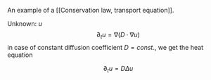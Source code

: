 An example of a [[Conservation law, transport equation]].

Unknown: $u$
$$\partial_t u = \nabla (D\cdot \nabla u)$$in case of constant diffusion coefficient $D=const.$, we get the heat equation

$$\partial_t u = D\Delta u$$

